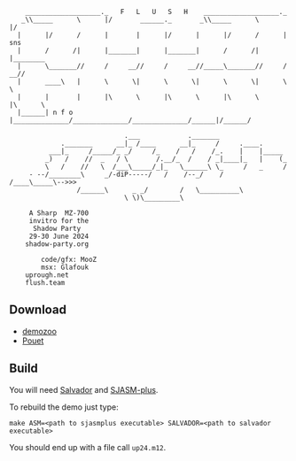```
	___________________._   F   L   U   S   H    ___________________._
   _\\_____      \      |/       ______._       _\\_____      \      |/
  |      |/      /      |       |      |/      |      |/      /      |   sns
  |      /      /|      |_______|      |_______|      /      /|      |________
  |      \_______//     /     __//     /     __//_____\_______//     /     __//
  |      ____\   |      \      \|      \      \|      \      \|      \      \
  |      |       |      |\      \      |\      \      |\      \      |\      \
  |______| n f o |______________/______________/______________/______|/______/

                             .___            ._______
             ._______      __|_ /____      __|_     /     .____.
          ___|_     /_____/_ _/     /_    /   /    /_.    |    |_____
         _)   /    //  _   / \       /.__/_  /    / _|____|_   |    (_
         \   /    //   \  /___\_____/_|_   \______\ \_     /   _     /
     - --/________\     _/-diP-----/   /    /--_/    /    /____\_____\-->>>
                 /______\      _ _/        /   \__________\
                             \ \)\_________\ 

     A Sharp  MZ-700 
     invitro for the 
      Shadow Party
     29-30 June 2024
    shadow-party.org

        code/gfx: MooZ
        msx: Glafouk
    uprough.net
    flush.team
```

## Download
  * [demozoo](https://demozoo.org/productions/345933/)
  * [Pouet](https://www.pouet.net/prod.php?which=96981)


## Build
You will need [Salvador](https://github.com/emmanuel-marty/salvador) and [SJASM-plus](https://github.com/z00m128/sjasmplus).

To rebuild the demo just type:
```
make ASM=<path to sjasmplus executable> SALVADOR=<path to salvador executable>
```

You should end up with a file call `up24.m12`.